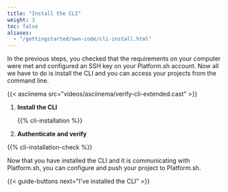 ```yaml
---
title: "Install the CLI"
weight: 3
toc: false
aliases:
  - "/gettingstarted/own-code/cli-install.html"
---
```


In the previous steps, you checked that the requirements on your computer were met and configured an SSH key on your Platform.sh account. Now all we have to do is install the CLI and you can access your projects from the command line.

{{< asciinema src="videos/asciinema/verify-cli-extended.cast" >}}

1. **Install the CLI**

    {{% cli-installation %}}

1. **Authenticate and verify**

  {{% cli-installation-check %}}

Now that you have installed the CLI and it is communicating with Platform.sh, you can configure and push your project to Platform.sh.

{{< guide-buttons next="I've installed the CLI" >}}
